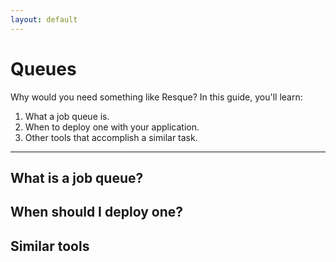 ```yaml
---
layout: default
---
```

# Queues

Why would you need something like Resque? In this guide, you'll learn:

1. What a job queue is.
2. When to deploy one with your application.
3. Other tools that accomplish a similar task.

----------------------------------

## What is a job queue?

## When should I deploy one?

## Similar tools

